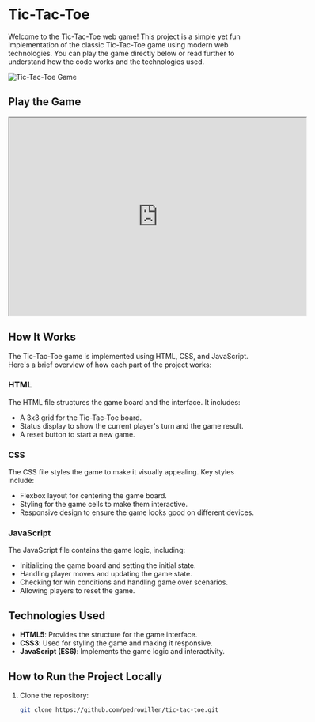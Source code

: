 # Tic-Tac-Toe

Welcome to the Tic-Tac-Toe web game! This project is a simple yet fun implementation of the classic Tic-Tac-Toe game using modern web technologies. You can play the game directly below or read further to understand how the code works and the technologies used.

![Tic-Tac-Toe Game](https://raw.githubusercontent.com/pedrowillen/tic-tac-toe/main/screenshot.png)

## Play the Game

<iframe src="https://pedrowillen.github.io/tic-tac-toe/" width="600" height="400"></iframe>

## How It Works

The Tic-Tac-Toe game is implemented using HTML, CSS, and JavaScript. Here's a brief overview of how each part of the project works:

### HTML

The HTML file structures the game board and the interface. It includes:

- A 3x3 grid for the Tic-Tac-Toe board.
- Status display to show the current player's turn and the game result.
- A reset button to start a new game.

### CSS

The CSS file styles the game to make it visually appealing. Key styles include:

- Flexbox layout for centering the game board.
- Styling for the game cells to make them interactive.
- Responsive design to ensure the game looks good on different devices.

### JavaScript

The JavaScript file contains the game logic, including:

- Initializing the game board and setting the initial state.
- Handling player moves and updating the game state.
- Checking for win conditions and handling game over scenarios.
- Allowing players to reset the game.

## Technologies Used

- **HTML5**: Provides the structure for the game interface.
- **CSS3**: Used for styling the game and making it responsive.
- **JavaScript (ES6)**: Implements the game logic and interactivity.

## How to Run the Project Locally

1. Clone the repository:
   ```sh
   git clone https://github.com/pedrowillen/tic-tac-toe.git
